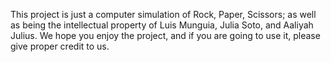 This project is just a computer simulation of Rock, Paper, Scissors; as well as being the intellectual property of Luis Munguia, Julia Soto, and Aaliyah Julius.
We hope you enjoy the project, and if you are going to use it, please give proper credit to us.